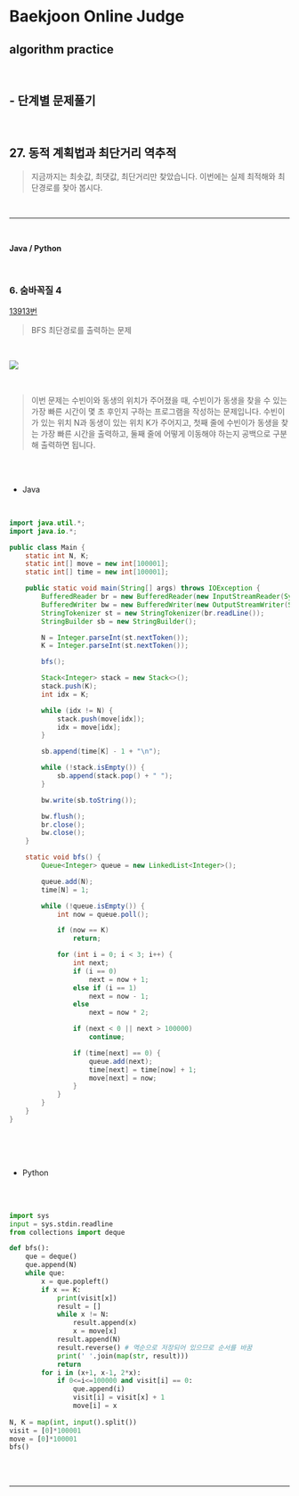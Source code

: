 # Baekjoon Online Judge

## algorithm practice
<br>

## - 단계별 문제풀기
<br>

## 27. 동적 계획법과 최단거리 역추적

> 지금까지는 최솟값, 최댓값, 최단거리만 찾았습니다. 이번에는 실제 최적해와 최단경로를 찾아 봅시다.

<br>

---

<br>

**Java / Python**

<br>

### 6. 숨바꼭질 4
[13913번](https://www.acmicpc.net/problem/13913) 
> BFS 최단경로를 출력하는 문제

<br>

![](https://images.velog.io/images/jini_eun/post/b84995ab-e73d-4eed-a390-d02c3b020bb6/image.png)

<br>

> 이번 문제는 수빈이와 동생의 위치가 주어졌을 때, 수빈이가 동생을 찾을 수 있는 가장 빠른 시간이 몇 초 후인지 구하는 프로그램을 작성하는 문제입니다. 
수빈이가 있는 위치 N과 동생이 있는 위치 K가 주어지고, 첫째 줄에 수빈이가 동생을 찾는 가장 빠른 시간을 출력하고, 둘째 줄에 어떻게 이동해야 하는지 공백으로 구분해 출력하면 됩니다.

<br><br>

- Java

<br>

```java
import java.util.*;
import java.io.*;

public class Main {
	static int N, K;
	static int[] move = new int[100001];
	static int[] time = new int[100001];

	public static void main(String[] args) throws IOException {
		BufferedReader br = new BufferedReader(new InputStreamReader(System.in));
		BufferedWriter bw = new BufferedWriter(new OutputStreamWriter(System.out));
		StringTokenizer st = new StringTokenizer(br.readLine());
		StringBuilder sb = new StringBuilder();

		N = Integer.parseInt(st.nextToken());
		K = Integer.parseInt(st.nextToken());

		bfs();

		Stack<Integer> stack = new Stack<>();
		stack.push(K);
		int idx = K;

		while (idx != N) {
			stack.push(move[idx]);
			idx = move[idx];
		}

		sb.append(time[K] - 1 + "\n");

		while (!stack.isEmpty()) {
			sb.append(stack.pop() + " ");
		}

		bw.write(sb.toString());

		bw.flush();
		br.close();
		bw.close();
	}

	static void bfs() {
		Queue<Integer> queue = new LinkedList<Integer>();

		queue.add(N);
		time[N] = 1;

		while (!queue.isEmpty()) {
			int now = queue.poll();

			if (now == K)
				return;

			for (int i = 0; i < 3; i++) {
				int next;
				if (i == 0)
					next = now + 1;
				else if (i == 1)
					next = now - 1;
				else
					next = now * 2;

				if (next < 0 || next > 100000)
					continue;

				if (time[next] == 0) {
					queue.add(next);
					time[next] = time[now] + 1;
					move[next] = now;
				}
			}
		}
	}
}

```


<br><br><br>

- Python 

<br><br>

```python
import sys
input = sys.stdin.readline
from collections import deque

def bfs():
    que = deque()
    que.append(N)
    while que:
        x = que.popleft()
        if x == K:
            print(visit[x])
            result = []
            while x != N: 
                result.append(x) 
                x = move[x] 
            result.append(N) 
            result.reverse() # 역순으로 저장되어 있으므로 순서를 바꿈 
            print(' '.join(map(str, result))) 
            return
        for i in (x+1, x-1, 2*x):
            if 0<=i<=100000 and visit[i] == 0:
                que.append(i)
                visit[i] = visit[x] + 1
                move[i] = x
                
N, K = map(int, input().split())
visit = [0]*100001
move = [0]*100001
bfs()
```

<br><br>

---

<br>
